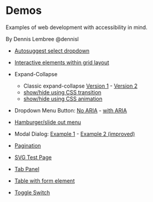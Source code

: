 # Demos

Examples of web development with accessibility in mind.

By Dennis Lembree @dennisl

- [Autosuggest select dropdown](https://weboverhauls.github.io/demos/autosuggest/)

- [Interactive elements within grid layout](https://weboverhauls.github.io/demos/grid/)

- Expand-Collapse
  - Classic expand-collapse [Version 1](https://weboverhauls.github.io/demos/expand-collapse/) - [Version 2](https://weboverhauls.github.io/demos/expand-collapse/index2.html)
  - [show/hide using CSS transition](https://weboverhauls.github.io/demos/transition/transition.html)
  - [show/hide using CSS animation](https://weboverhauls.github.io/demos/transition/animation.html)

- Dropdown Menu Button: [No ARIA](https://weboverhauls.github.io/demos/menu-button/no_aria.html) - [with ARIA](https://weboverhauls.github.io/demos/menu-button/with_aria.html)

- [Hamburger/slide out menu](https://weboverhauls.github.io/demos/hamburger/)

- Modal Dialog: [Example 1](https://weboverhauls.github.io/demos/modal/modal_demo.html) - [Example 2 (improved)](https://weboverhauls.github.io/demos/modal/modal_demo2.html)

- [Pagination](https://weboverhauls.github.io/demos/pagination/)

- [SVG Test Page](https://weboverhauls.github.io/demos/svg/)

- [Tab Panel](https://weboverhauls.github.io/demos/tab-panel/)

- [Table with form element](https://weboverhauls.github.io/demos/tables/data-table-form.html)

- [Toggle Switch](https://weboverhauls.github.io/demos/toggle_switch/)
